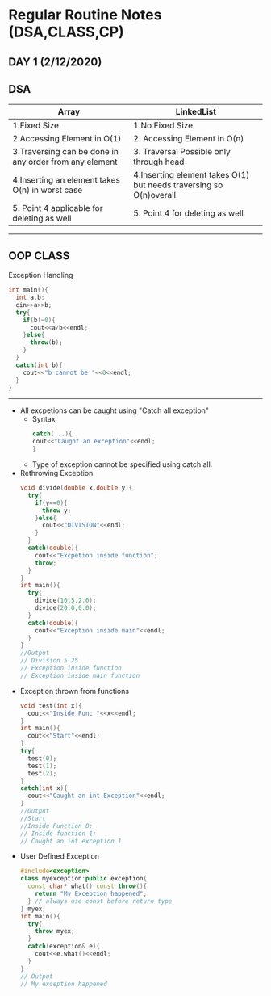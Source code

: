 # Regular Routine Notes (DSA,CLASS,CP)
DAY 1 (2/12/2020)
---
DSA
---
|Array | LinkedList |
|------|------------|
|1.Fixed Size|1.No Fixed Size|
|2.Accessing Element in O(1)|2. Accessing Element in O(n)|
|3.Traversing can be done in any order from any element |3. Traversal Possible only through head|
|4.Inserting an element takes O(n) in worst case|4.Inserting element takes O(1) but needs traversing so O(n)overall|
|5. Point 4 applicable for deleting as well|5. Point 4 for deleting as well|
---
OOP CLASS
---
  Exception Handling
```cpp
int main(){
  int a,b;
  cin>>a>>b;
  try{
    if(b!=0){
      cout<<a/b<<endl;
    }else{
      throw(b);
    }
  }
  catch(int b){
    cout<<"b cannot be "<<0<<endl;
  }
}
```
---
* All excpetions can be caught using "Catch all exception"
  * Syntax
    ```cpp
    catch(...){
    cout<<"Caught an exception"<<endl;
    }
    ```
  * Type of exception cannot be specified using catch all.
* Rethrowing Exception
  ```cpp
  void divide(double x,double y){
    try{
      if(y==0){
        throw y;
      }else{
        cout<<"DIVISION"<<endl;
      }
    }
    catch(double){
      cout<<"Excpetion inside function";
      throw;
    }
  }
  int main(){
    try{
      divide(10.5,2.0);
      divide(20.0,0.0);
    }
    catch(double){
      cout<<"Exception inside main"<<endl;
    }
  }
  //Output
  // Division 5.25
  // Exception inside function
  // Exception inside main function
  ```
* Exception thrown from functions
  ```cpp
  void test(int x){
    cout<<"Inside Func "<<x<<endl;
  }
  int main(){
    cout<<"Start"<<endl;
  }
  try{
    test(0);
    test(1);
    test(2);
  }
  catch(int x){
    cout<<"Caught an int Exception"<<endl;
  }
  //Output
  //Start
  //Inside Function 0;
  // Inside function 1;
  // Caught an int exception 1
  ```
* User Defined Exception
    ```cpp
    #include<exception>
    class myexception:public exception{
      const char* what() const throw(){
        return "My Exception happened";
      } // always use const before return type
    } myex;
    int main(){
      try{
        throw myex;
      }
      catch(exception& e){
        cout<<e.what()<<endl;
      }
    }
    // Output
    // My exception happened
    ```
